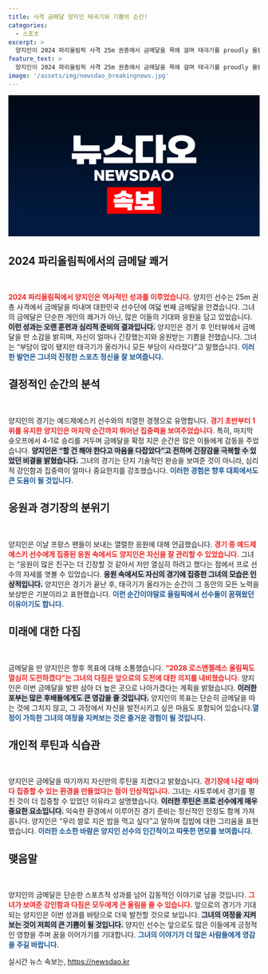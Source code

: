 ```yaml
---
title: 사격 금메달 양지인 태극기와 기쁨의 순간!
categories:
  - 스포츠
excerpt: >
  양지인이 2024 파리올림픽 사격 25m 권총에서 금메달을 목에 걸며 태극기를 proudly 올렸다. 부담이 컸으나 올림픽을 느끼며 대결했다는 그의 각오와 함께, 앞으로 LA올림픽에서도 더 높은 목표를 염두에 두고 있음을 전했다.
feature_text: >
  양지인이 2024 파리올림픽 사격 25m 권총에서 금메달을 목에 걸며 태극기를 proudly 올렸다. 부담이 컸으나 올림픽을 느끼며 대결했다는 그의 각오와 함께, 앞으로 LA올림픽에서도 더 높은 목표를 염두에 두고 있음을 전했다.
image: '/assets/img/newsdao_breakingnews.jpg'
---
```


<p><img src="/assets/img/newsdao_breakingnews.jpg" alt="flaretime 속보" /></p>

<h2 data-ke-size="size26">2024 파리올림픽에서의 금메달 쾌거</h2>

<p data-ke-size="size16">&nbsp;</p>

<p><b><span style="color: #ee2323;">2024 파리올림픽에서 양지인은 역사적인 성과를 이루었습니다.</span></b> 양지인 선수는 25m 권총 사격에서 금메달을 따내며 대한민국 선수단에 여덟 번째 금메달을 안겼습니다. 그녀의 금메달은 단순한 개인의 쾌거가 아닌, 많은 이들의 기대와 응원을 담고 있었습니다. <b><span style="background-color: #21538527;">이런 성과는 오랜 훈련과 심리적 준비의 결과입니다.</span></b> 양지인은 경기 후 인터뷰에서 금메달을 딴 소감을 밝히며, 자신이 얼마나 긴장했는지와 응원받는 기쁨을 전했습니다. 그녀는 “부담이 많이 됐지만 태극기가 올라가니 모든 부담이 사라졌다”고 말했습니다. <b><span style="color: #1a5490;">이러한 발언은 그녀의 진정한 스포츠 정신을 잘 보여줍니다.</span></b></p>

<h2 data-ke-size="size26">결정적인 순간의 분석</h2>

<p data-ke-size="size16">&nbsp;</p>

<p>양지인의 경기는 예드제예스키 선수와의 치열한 경쟁으로 유명합니다. <b><span style="color: #ee2323;">경기 초반부터 1위를 유지한 양지인은 마지막 순간까지 뛰어난 집중력을 보여주었습니다.</span></b> 특히, 마지막 슛오프에서 4-1로 승리를 거두며 금메달을 확정 지은 순간은 많은 이들에게 감동을 주었습니다. <b><span style="background-color: #21538527;">양지인은 “할 건 해야 한다고 마음을 다잡았다”고 전하며 긴장감을 극복할 수 있었던 비결을 밝혔습니다.</span></b> 그녀의 경기는 단지 기술적인 완승을 보여준 것이 아니라, 심리적 강인함과 집중력이 얼마나 중요한지를 강조했습니다. <b><span style="color: #1a5490;">이러한 경험은 향후 대회에서도 큰 도움이 될 것입니다.</span></b></p>

<h2 data-ke-size="size26">응원과 경기장의 분위기</h2>

<p data-ke-size="size16">&nbsp;</p>

<p>양지인은 이날 프랑스 팬들이 보내는 열렬한 응원에 대해 언급했습니다. <b><span style="color: #ee2323;">경기 중 예드제예스키 선수에게 집중된 응원 속에서도 양지인은 자신을 잘 관리할 수 있었습니다.</span></b> 그녀는 “응원이 많은 친구는 더 긴장할 것 같아서 저만 열심히 하려고 했다는 점에서 프로 선수의 자세를 엿볼 수 있었습니다. <b><span style="background-color: #21538527;">응원 속에서도 자신의 경기에 집중한 그녀의 모습은 인상적입니다.</span></b> 양지인은 경기가 끝난 후, 태극기가 올라가는 순간이 그 동안의 모든 노력을 보상받은 기분이라고 표현했습니다. <b><span style="color: #1a5490;">이런 순간이야말로 올림픽에서 선수들이 꿈꿔왔던 이유이기도 합니다.</span></b></p>

<h2 data-ke-size="size26">미래에 대한 다짐</h2>

<p data-ke-size="size16">&nbsp;</p>

<p>금메달을 딴 양지인은 향후 목표에 대해 소통했습니다. <b><span style="color: #ee2323;">“2028 로스앤젤레스 올림픽도 열심히 도전하겠다”는 그녀의 다짐은 앞으로의 도전에 대한 의지를 내비쳤습니다.</span></b> 양지인은 이번 금메달을 발판 삼아 더 높은 곳으로 나아가겠다는 계획을 밝혔습니다. <b><span style="background-color: #21538527;">이러한 포부는 많은 후배들에게도 큰 영감을 줄 것입니다.</span></b> 양지인의 목표는 단순히 금메달을 따는 것에 그치지 않고, 그 과정에서 자신을 발전시키고 싶은 마음도 포함되어 있습니다.<b><span style="color: #1a5490;">열정이 가득한 그녀의 여정을 지켜보는 것은 즐거운 경험이 될 것입니다.</span></b></p>

<h2 data-ke-size="size26">개인적 루틴과 식습관</h2>

<p data-ke-size="size16">&nbsp;</p>

<p>양지인은 금메달을 따기까지 자신만의 루틴을 지켰다고 밝혔습니다. <b><span style="color: #ee2323;">경기장에 나갈 때마다 집중할 수 있는 환경을 만들었다는 점이 인상적입니다.</span></b> 그녀는 샤토루에서 경기를 펼친 것이 더 집중할 수 있었던 이유라고 설명했습니다. <b><span style="background-color: #21538527;">이러한 루틴은 프로 선수에게 매우 중요한 요소입니다.</span></b> 익숙한 환경에서 이루어진 경기 준비는 정신적인 안정도 함께 가져옵니다. 양지인은 “우리 쌀로 지은 밥을 먹고 싶다”고 말하며 집밥에 대한 그리움을 표현했습니다. <b><span style="color: #1a5490;">이러한 소소한 바람은 양지인 선수의 인간적이고 따뜻한 면모를 보여줍니다.</span></b></p>

<h2 data-ke-size="size26">맺음말</h2>

<p data-ke-size="size16">&nbsp;</p>

<p>양지인의 금메달은 단순한 스포츠적 성과를 넘어 감동적인 이야기로 남을 것입니다. <b><span style="color: #ee2323;">그녀가 보여준 강인함과 다짐은 모두에게 큰 울림을 줄 수 있습니다.</span></b> 앞으로의 경기가 기대되는 양지인은 이번 성과를 바탕으로 더욱 발전할 것으로 보입니다. <b><span style="background-color: #21538527;">그녀의 여정을 지켜보는 것이 저희의 큰 기쁨이 될 것입니다.</span></b> 양지인 선수는 앞으로도 많은 이들에게 긍정적인 영향을 주며 꿈을 이어가기를 기대합니다. <b><span style="color: #1a5490;">그녀의 이야기가 더 많은 사람들에게 영감을 주길 바랍니다.</span></b></p>
실시간 뉴스 속보는, <a href="https://newsdao.kr" rel="dofollow">https://newsdao.kr</a>


